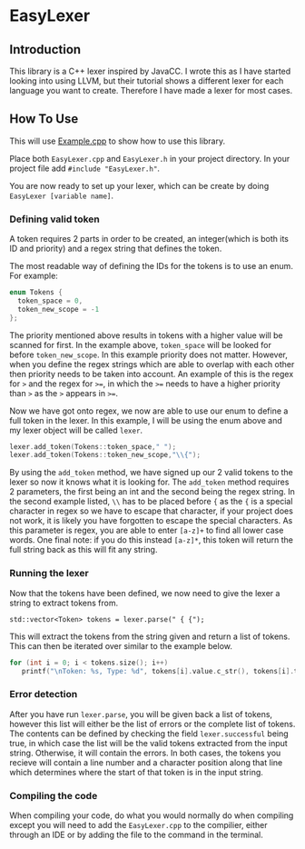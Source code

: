 # EasyLexer

## Introduction
This library is a C++ lexer inspired by JavaCC. 
I wrote this as I have started looking into using LLVM, but their tutorial shows a different lexer for each language you want to create.
Therefore I have made a lexer for most cases.

## How To Use
This will use [Example.cpp](https://github.com/Thespyinthehole/EasyLexer/blob/master/Example.cpp) to show how to use this library. 

Place both `EasyLexer.cpp` and `EasyLexer.h` in your project directory. In your project file add `#include "EasyLexer.h"`.

You are now ready to set up your lexer, which can be create by doing `EasyLexer [variable name]`.

### Defining valid token
A token requires 2 parts in order to be created, an integer(which is both its ID and priority) and a regex string that defines the token.

The most readable way of defining the IDs for the tokens is to use an enum. For example:

```c
enum Tokens {
  token_space = 0,
  token_new_scope = -1
};
```

The priority mentioned above results in tokens with a higher value will be scanned for first. In the example above, `token_space` will be looked for before `token_new_scope`. In this example priority does not matter. However, when you define the regex strings which are able to overlap with each other then priority needs to be taken into account. An example of this is the regex for `>` and the regex for `>=`, in which the `>=` needs to have a higher priority than `>` as the `>` appears in `>=`.

Now we have got onto regex, we now are able to use our enum to define a full token in the lexer. In this example, I will be using the enum above and my lexer object will be called `lexer`.

```c
lexer.add_token(Tokens::token_space," ");
lexer.add_token(Tokens::token_new_scope,"\\{");
```

By using the `add_token` method, we have signed up our 2 valid tokens to the lexer so now it knows what it is looking for. The `add_token` method requires 2 parameters, the first being an int and the second being the regex string. In the second example listed, `\\` has to be placed before `{` as the `{` is a special character in regex so we have to escape that character, if your project does not work, it is likely you have forgotten to escape the special characters. As this parameter is regex, you are able to enter `[a-z]+` to find all lower case words. One final note: if you do this instead `[a-z]*`, this token will return the full string back as this will fit any string.


### Running the lexer

Now that the tokens have been defined, we now need to give the lexer a string to extract tokens from. 

`std::vector<Token> tokens = lexer.parse(" { {");`

This will extract the tokens from the string given and return a list of tokens. This can then be iterated over similar to the example below.

```c
for (int i = 0; i < tokens.size(); i++)
   printf("\nToken: %s, Type: %d", tokens[i].value.c_str(), tokens[i].token);    
```

### Error detection

After you have run `lexer.parse`, you will be given back a list of tokens, however this list will either be the list of errors or the complete list of tokens. The contents can be defined by checking the field `lexer.successful` being true, in which case the list will be the valid tokens extracted from the input string. Otherwise, it will contain the errors. In both cases, the tokens you recieve will contain a line number and a character position along that line which determines where the start of that token is in the input string.

### Compiling the code
When compiling your code, do what you would normally do when compiling except you will need to add the `EasyLexer.cpp` to the compilier, either through an IDE or by adding the file to the command in the terminal.


